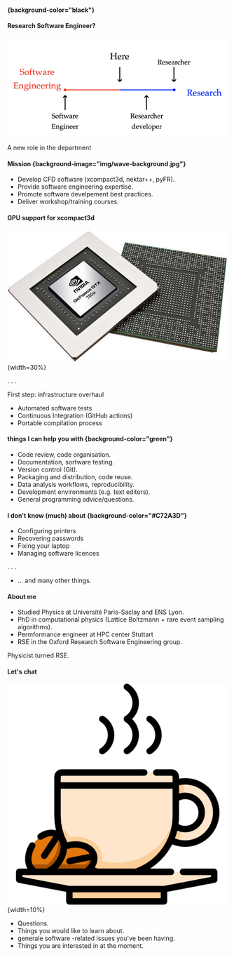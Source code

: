 #### {background-color="black"}
#### Research Software Engineer?

![](img/rse_spectrum.png "A caption?")

A new role in the department

#### Mission {background-image="img/wave-background.jpg"}

- Develop CFD software (xcompact3d, nektar++, pyFR).
- Provide software engineering expertise.
- Promote software develpement best practices.
- Deliver workshop/training courses.

#### GPU support for xcompact3d

![](img/geforcegtx780m.jpg "A caption?"){width=30%}

. . .

First step: infrastructure overhaul

- Automated software tests
- Continuous Integration (GitHub actions)
- Portable compilation process

#### things I can help you with {background-color="green"}
- Code review, code organisation.
- Documentation, sortware testing.
- Version control (Git).
- Packaging and distribution, code reuse.
- Data analysis workflows, reproducibility.
- Development environments (e.g. text editors).
- General programming advice/questions.

#### I don't know (much) about {background-color="#C72A3D"}
- Configuring printers
- Recovering passwords
- Fixing your laptop
- Managing software licences

. . .

- ... and many other things.

#### About me
- Studied Physics at Université Paris-Saclay and ENS Lyon.
- PhD in computational physics (Lattice Boltzmann + rare event sampling algorithms).
- Permformance engineer at HPC center Stuttart 
- RSE in the Oxford Research Software Engineering group.

Physicist turned RSE.

#### Let's chat

![](img/coffee-cup.png "A caption?"){width=10%}

- Questions.
- Things you would like to learn about.
- generale software -related issues you've been having.
- Things you are interested in at the moment.

